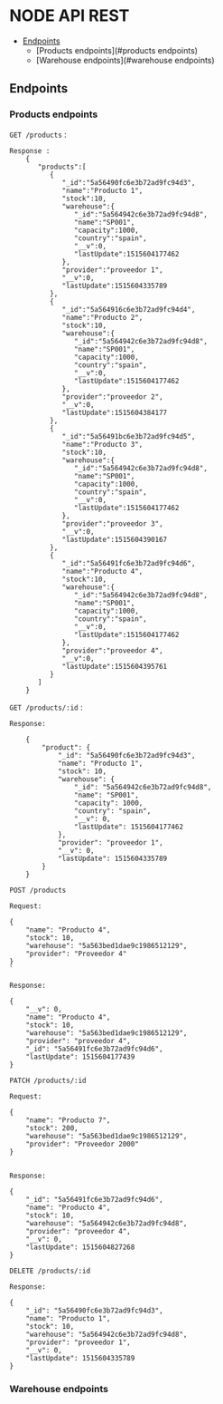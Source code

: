 NODE API REST
=============

- [Endpoints](#endpoints)
	- [Products endpoints](#products endpoints)
	- [Warehouse endpoints](#warehouse endpoints)
	

## Endpoints
### Products endpoints
`GET /products` :

    Response :
        {  
           "products":[  
              {  
                 "_id":"5a56490fc6e3b72ad9fc94d3",
                 "name":"Producto 1",
                 "stock":10,
                 "warehouse":{  
                    "_id":"5a564942c6e3b72ad9fc94d8",
                    "name":"SP001",
                    "capacity":1000,
                    "country":"spain",
                    "__v":0,
                    "lastUpdate":1515604177462
                 },
                 "provider":"proveedor 1",
                 "__v":0,
                 "lastUpdate":1515604335789
              },
              {  
                 "_id":"5a564916c6e3b72ad9fc94d4",
                 "name":"Producto 2",
                 "stock":10,
                 "warehouse":{  
                    "_id":"5a564942c6e3b72ad9fc94d8",
                    "name":"SP001",
                    "capacity":1000,
                    "country":"spain",
                    "__v":0,
                    "lastUpdate":1515604177462
                 },
                 "provider":"proveedor 2",
                 "__v":0,
                 "lastUpdate":1515604384177
              },
              {  
                 "_id":"5a56491bc6e3b72ad9fc94d5",
                 "name":"Producto 3",
                 "stock":10,
                 "warehouse":{  
                    "_id":"5a564942c6e3b72ad9fc94d8",
                    "name":"SP001",
                    "capacity":1000,
                    "country":"spain",
                    "__v":0,
                    "lastUpdate":1515604177462
                 },
                 "provider":"proveedor 3",
                 "__v":0,
                 "lastUpdate":1515604390167
              },
              {  
                 "_id":"5a56491fc6e3b72ad9fc94d6",
                 "name":"Producto 4",
                 "stock":10,
                 "warehouse":{  
                    "_id":"5a564942c6e3b72ad9fc94d8",
                    "name":"SP001",
                    "capacity":1000,
                    "country":"spain",
                    "__v":0,
                    "lastUpdate":1515604177462
                 },
                 "provider":"proveedor 4",
                 "__v":0,
                 "lastUpdate":1515604395761
              }
           ]
        }
        
    
`GET /products/:id` :

    Response:
    
        {
            "product": {
                "_id": "5a56490fc6e3b72ad9fc94d3",
                "name": "Producto 1",
                "stock": 10,
                "warehouse": {
                    "_id": "5a564942c6e3b72ad9fc94d8",
                    "name": "SP001",
                    "capacity": 1000,
                    "country": "spain",
                    "__v": 0,
                    "lastUpdate": 1515604177462
                },
                "provider": "proveedor 1",
                "__v": 0,
                "lastUpdate": 1515604335789
            }
        }
    
`POST /products`
    
    Request:
    
    {
    	"name": "Producto 4",
    	"stock": 10,
    	"warehouse": "5a563bed1dae9c1986512129",
    	"provider": "Proveedor 4"
    }
    `
    
    Response:
    
    {
        "__v": 0,
        "name": "Producto 4",
        "stock": 10,
        "warehouse": "5a563bed1dae9c1986512129",
        "provider": "proveedor 4",
        "_id": "5a56491fc6e3b72ad9fc94d6",
        "lastUpdate": 1515604177439
    }
    
`PATCH /products/:id`
    
    Request:
    
    {
    	"name": "Producto 7",
    	"stock": 200,
    	"warehouse": "5a563bed1dae9c1986512129",
    	"provider": "Proveedor 2000"
    }
    
    
    Response:
    
    {
        "_id": "5a56491fc6e3b72ad9fc94d6",
        "name": "Producto 4",
        "stock": 10,
        "warehouse": "5a564942c6e3b72ad9fc94d8",
        "provider": "proveedor 4",
        "__v": 0,
        "lastUpdate": 1515604827268
    }
    
`DELETE /products/:id`
    
    Response:
    
    {
        "_id": "5a56490fc6e3b72ad9fc94d3",
        "name": "Producto 1",
        "stock": 10,
        "warehouse": "5a564942c6e3b72ad9fc94d8",
        "provider": "proveedor 1",
        "__v": 0,
        "lastUpdate": 1515604335789
    }
    
### Warehouse endpoints